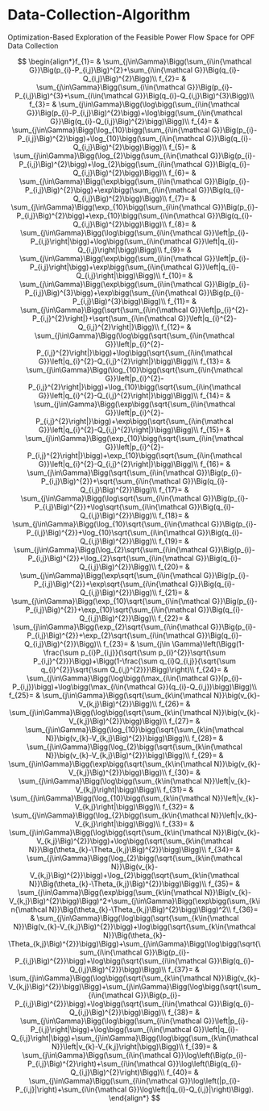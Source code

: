 # Data-Collection-Algorithm
Optimization-Based Exploration of the Feasible Power Flow Space for OPF Data Collection

$$
\begin{align*}f_{1}= & \sum_{j\in\Gamma}\Bigg(\sum_{i\in{\mathcal G}}\Big(p_{i}-P_{i,j}\Big)^{2}+\sum_{i\in{\mathcal G}}\Big(q_{i}-Q_{i,j}\Big)^{2}\Bigg)\\
f_{2}= & \sum_{j\in\Gamma}\Bigg(\sum_{i\in{\mathcal G}}\Big(p_{i}-P_{i,j}\Big)^{3}+\sum_{i\in{\mathcal G}}\Big(q_{i}-Q_{i,j}\Big)^{3}\Bigg)\\
f_{3}= & \sum_{j\in\Gamma}\Bigg(\log\bigg(\sum_{i\in{\mathcal G}}\Big(p_{i}-P_{i,j}\Big)^{2}\bigg)+\log\bigg(\sum_{i\in{\mathcal G}}\Big(q_{i}-Q_{i,j}\Big)^{2}\bigg)\Bigg)\\
f_{4}= & \sum_{j\in\Gamma}\Bigg(\log_{10}\bigg(\sum_{i\in{\mathcal G}}\Big(p_{i}-P_{i,j}\Big)^{2}\bigg)+\log_{10}\bigg(\sum_{i\in{\mathcal G}}\Big(q_{i}-Q_{i,j}\Big)^{2}\bigg)\Bigg)\\
f_{5}= & \sum_{j\in\Gamma}\Bigg(\log_{2}\bigg(\sum_{i\in{\mathcal G}}\Big(p_{i}-P_{i,j}\Big)^{2}\bigg)+\log_{2}\bigg(\sum_{i\in{\mathcal G}}\Big(q_{i}-Q_{i,j}\Big)^{2}\bigg)\Bigg)\\
f_{6}= & \sum_{j\in\Gamma}\Bigg(\exp\bigg(\sum_{i\in{\mathcal G}}\Big(p_{i}-P_{i,j}\Big)^{2}\bigg)+\exp\bigg(\sum_{i\in{\mathcal G}}\Big(q_{i}-Q_{i,j}\Big)^{2}\bigg)\Bigg)\\
f_{7}= & \sum_{j\in\Gamma}\Bigg(\exp_{10}\bigg(\sum_{i\in{\mathcal G}}\Big(p_{i}-P_{i,j}\Big)^{2}\bigg)+\exp_{10}\bigg(\sum_{i\in{\mathcal G}}\Big(q_{i}-Q_{i,j}\Big)^{2}\bigg)\Bigg)\\
f_{8}= & \sum_{j\in\Gamma}\Bigg(\log\bigg(\sum_{i\in{\mathcal G}}\left|p_{i}-P_{i,j}\right|\bigg)+\log\bigg(\sum_{i\in{\mathcal G}}\left|q_{i}-Q_{i,j}\right|\bigg)\Bigg)\\
f_{9}= & \sum_{j\in\Gamma}\Bigg(\exp\bigg(\sum_{i\in{\mathcal G}}\left|p_{i}-P_{i,j}\right|\bigg)+\exp\bigg(\sum_{i\in{\mathcal G}}\left|q_{i}-Q_{i,j}\right|\bigg)\Bigg)\\
f_{10}= & \sum_{j\in\Gamma}\Bigg(\exp\bigg(\sum_{i\in{\mathcal G}}\Big(p_{i}-P_{i,j}\Big)^{3}\bigg)+\exp\bigg(\sum_{i\in{\mathcal G}}\Big(p_{i}-P_{i,j}\Big)^{3}\bigg)\Bigg)\\
f_{11}= & \sum_{j\in\Gamma}\Bigg(\sqrt{\sum_{i\in{\mathcal G}}\left|p_{i}^{2}-P_{i,j}^{2}\right|}+\sqrt{\sum_{i\in{\mathcal G}}\left|q_{i}^{2}-Q_{i,j}^{2}\right|}\Bigg)\\
f_{12}= & \sum_{j\in\Gamma}\Bigg(\log\bigg(\sqrt{\sum_{i\in{\mathcal G}}\left|p_{i}^{2}-P_{i,j}^{2}\right|}\bigg)+\log\bigg(\sqrt{\sum_{i\in{\mathcal G}}\left|q_{i}^{2}-Q_{i,j}^{2}\right|}\bigg)\Bigg)\\
f_{13}= & \sum_{j\in\Gamma}\Bigg(\log_{10}\bigg(\sqrt{\sum_{i\in{\mathcal G}}\left|p_{i}^{2}-P_{i,j}^{2}\right|}\bigg)+\log_{10}\bigg(\sqrt{\sum_{i\in{\mathcal G}}\left|q_{i}^{2}-Q_{i,j}^{2}\right|}\bigg)\Bigg)\\
f_{14}= & \sum_{j\in\Gamma}\Bigg(\exp\bigg(\sqrt{\sum_{i\in{\mathcal G}}\left|p_{i}^{2}-P_{i,j}^{2}\right|}\bigg)+\exp\bigg(\sqrt{\sum_{i\in{\mathcal G}}\left|q_{i}^{2}-Q_{i,j}^{2}\right|}\bigg)\Bigg)\\
f_{15}= & \sum_{j\in\Gamma}\Bigg(\exp_{10}\bigg(\sqrt{\sum_{i\in{\mathcal G}}\left|p_{i}^{2}-P_{i,j}^{2}\right|}\bigg)+\exp_{10}\bigg(\sqrt{\sum_{i\in{\mathcal G}}\left|q_{i}^{2}-Q_{i,j}^{2}\right|}\bigg)\Bigg)\\
f_{16}= & \sum_{j\in\Gamma}\Bigg(\sqrt{\sum_{i\in{\mathcal G}}\Big(p_{i}-P_{i,j}\Big)^{2}}+\sqrt{\sum_{i\in{\mathcal G}}\Big(q_{i}-Q_{i,j}\Big)^{2}}\Bigg)\\
f_{17}= & \sum_{j\in\Gamma}\Bigg(\log\sqrt{\sum_{i\in{\mathcal G}}\Big(p_{i}-P_{i,j}\Big)^{2}}+\log\sqrt{\sum_{i\in{\mathcal G}}\Big(q_{i}-Q_{i,j}\Big)^{2}}\Bigg)\\
f_{18}= & \sum_{j\in\Gamma}\Bigg(\log_{10}\sqrt{\sum_{i\in{\mathcal G}}\Big(p_{i}-P_{i,j}\Big)^{2}}+\log_{10}\sqrt{\sum_{i\in{\mathcal G}}\Big(q_{i}-Q_{i,j}\Big)^{2}}\Bigg)\\
f_{19}= & \sum_{j\in\Gamma}\Bigg(\log_{2}\sqrt{\sum_{i\in{\mathcal G}}\Big(p_{i}-P_{i,j}\Big)^{2}}+\log_{2}\sqrt{\sum_{i\in{\mathcal G}}\Big(q_{i}-Q_{i,j}\Big)^{2}}\Bigg)\\
f_{20}= & \sum_{j\in\Gamma}\Bigg(\exp\sqrt{\sum_{i\in{\mathcal G}}\Big(p_{i}-P_{i,j}\Big)^{2}}+\exp\sqrt{\sum_{i\in{\mathcal G}}\Big(q_{i}-Q_{i,j}\Big)^{2}}\Bigg)\\
f_{21}= & \sum_{j\in\Gamma}\Bigg(\exp_{10}\sqrt{\sum_{i\in{\mathcal G}}\Big(p_{i}-P_{i,j}\Big)^{2}}+\exp_{10}\sqrt{\sum_{i\in{\mathcal G}}\Big(q_{i}-Q_{i,j}\Big)^{2}}\Bigg)\\
f_{22}= & \sum_{j\in\Gamma}\Bigg(\exp_{2}\sqrt{\sum_{i\in{\mathcal G}}\Big(p_{i}-P_{i,j}\Big)^{2}}+\exp_{2}\sqrt{\sum_{i\in{\mathcal G}}\Big(q_{i}-Q_{i,j}\Big)^{2}}\Bigg)\\
f_{23}= & \sum_{j\in \Gamma}\left(\Bigg(1-\frac{\sum p_{i}P_{i,j}}{\sqrt{\sum p_{i}^{2}}\sqrt{\sum P_{i,j}^{2}}}\Bigg)+\Bigg(1-\frac{\sum q_{i}Q_{i,j}}{\sqrt{\sum q_{i}^{2}}\sqrt{\sum Q_{i,j}^{2}}}\Bigg)\right)\\
f_{24}= & \sum_{j\in\Gamma}\Bigg(\log\bigg(\max_{i\in{\mathcal G}}(p_{i}-P_{i,j})\bigg)+\log\bigg(\max_{i\in{\mathcal G}}(q_{i}-Q_{i,j})\bigg)\Bigg)\\
f_{25}= & \sum_{j\in\Gamma}\Bigg(\sqrt{\sum_{k\in{\mathcal N}}\big(v_{k}-V_{k,j}\Big)^{2}}\Bigg)\\
f_{26}= & \sum_{j\in\Gamma}\Bigg(\log\bigg(\sqrt{\sum_{k\in{\mathcal N}}\big(v_{k}-V_{k,j}\Big)^{2}}\bigg)\Bigg)\\
f_{27}= & \sum_{j\in\Gamma}\Bigg(\log_{10}\bigg(\sqrt{\sum_{k\in{\mathcal N}}\big(v_{k}-V_{k,j}\Big)^{2}}\bigg)\Bigg)\\
f_{28}= & \sum_{j\in\Gamma}\Bigg(\log_{2}\bigg(\sqrt{\sum_{k\in{\mathcal N}}\big(v_{k}-V_{k,j}\Big)^{2}}\bigg)\Bigg)\\
f_{29}= & \sum_{j\in\Gamma}\Bigg(\exp\bigg(\sqrt{\sum_{k\in{\mathcal N}}\big(v_{k}-V_{k,j}\Big)^{2}}\bigg)\Bigg)\\
f_{30}= & \sum_{j\in\Gamma}\Bigg(\log\bigg(\sum_{k\in{\mathcal N}}\left|v_{k}-V_{k,j}\right|\bigg)\Bigg)\\
f_{31}= & \sum_{j\in\Gamma}\Bigg(\log_{10}\bigg(\sum_{k\in{\mathcal N}}\left|v_{k}-V_{k,j}\right|\bigg)\Bigg)\\
f_{32}= & \sum_{j\in\Gamma}\Bigg(\log_{2}\bigg(\sum_{k\in{\mathcal N}}\left|v_{k}-V_{k,j}\right|\bigg)\Bigg)\\
f_{33}= & \sum_{j\in\Gamma}\Bigg(\log\bigg(\sqrt{\sum_{k\in{\mathcal N}}\Big(v_{k}-V_{k,j}\Big)^{2}}\bigg)+\log\bigg(\sqrt{\sum_{k\in{\mathcal N}}\Big(\theta_{k}-\Theta_{k,j}\Big)^{2}}\bigg)\Bigg)\\
f_{34}= & \sum_{j\in\Gamma}\Bigg(\log_{2}\bigg(\sqrt{\sum_{k\in{\mathcal N}}\Big(v_{k}-V_{k,j}\Big)^{2}}\bigg)+\log_{2}\bigg(\sqrt{\sum_{k\in{\mathcal N}}\Big(\theta_{k}-\Theta_{k,j}\Big)^{2}}\bigg)\Bigg)\\
f_{35}= & \sum_{j\in\Gamma}\Bigg(\exp\bigg(\sum_{k\in{\mathcal N}}\Big(v_{k}-V_{k,j}\Big)^{2}\bigg)\Bigg)^2+\sum_{j\in\Gamma}\Bigg(\exp\bigg(\sum_{k\in{\mathcal N}}\Big(\theta_{k}-\Theta_{k,j}\Big)^{2}\bigg)\Bigg)^2\\
f_{36}= & \sum_{j\in\Gamma}\Bigg(\log\bigg(\sqrt{\sum_{k\in{\mathcal N}}\Big(v_{k}-V_{k,j}\Big)^{2}}\bigg)+\log\bigg(\sqrt{\sum_{k\in{\mathcal N}}\Big(\theta_{k}-\Theta_{k,j}\Big)^{2}}\bigg)\Bigg)+\sum_{j\in\Gamma}\Bigg(\log\bigg(\sqrt{\sum_{i\in{\mathcal G}}\Big(p_{i}-P_{i,j}\Big)^{2}}\bigg)+\log\bigg(\sqrt{\sum_{i\in{\mathcal G}}\Big(q_{i}-Q_{i,j}\Big)^{2}}\bigg)\Bigg)\\
f_{37}= & \sum_{j\in\Gamma}\Bigg(\log\bigg(\sqrt{\sum_{k\in{\mathcal N}}\Big(v_{k}-V_{k,j}\Big)^{2}}\bigg)\Bigg)+\sum_{j\in\Gamma}\Bigg(\log\bigg(\sqrt{\sum_{i\in{\mathcal G}}\Big(p_{i}-P_{i,j}\Big)^{2}}\bigg)+\log\bigg(\sqrt{\sum_{i\in{\mathcal G}}\Big(q_{i}-Q_{i,j}\Big)^{2}}\bigg)\Bigg)\\
f_{38}= & \sum_{j\in\Gamma}\Bigg(\log\bigg(\sum_{i\in{\mathcal G}}\left|p_{i}-P_{i,j}\right|\bigg)+\log\bigg(\sum_{i\in{\mathcal G}}\left|q_{i}-Q_{i,j}\right|\bigg)+\sum_{j\in\Gamma}\Bigg(\log\bigg(\sum_{k\in{\mathcal N}}\left|v_{k}-V_{k,j}\right|\bigg)\Bigg)\\
f_{39}= & \sum_{j\in\Gamma}\Bigg(\sum_{i\in{\mathcal G}}\log\left(\Big(p_{i}-P_{i,j}\Big)^{2}\right)+\sum_{i\in{\mathcal G}}\log\left(\Big(q_{i}-Q_{i,j}\Big)^{2}\right)\Bigg)\\
f_{40}= & \sum_{j\in\Gamma}\Bigg(\sum_{i\in{\mathcal G}}\log\left(|p_{i}-P_{i,j}|\right)+\sum_{i\in{\mathcal G}}\log\left(|q_{i}-Q_{i,j}|\right)\Bigg).
\end{align*}
$$

